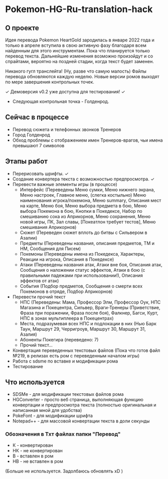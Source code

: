 # Pokemon-HG-Ru-translation-hack

## О проекте
Идея перевода Pokemon HeartGold зародилась в январе 2022 года и только в апреле вступила в свою активную фазу благодаря всем найденным для этого инструментам. Пока что планируется только перевод текста. Дальнейшие изменения возможно произойдут и со спрайтами, вероятно на поздней стадии, когда текст будет заменен. 

Никакого гугл транслейта! (Ну, разве что самую малость)
Файлы перевода обновляются каждую неделю.
Новые версии ромов выходят по мере завершения контрольных точек.

✓ Демоверсия v0.2 уже доступна для тестирования! ✓
- Следующая контрольная точка - Голденрод.

## Сейчас в процессе
- Перевод сюжета и телефонных звонков Тренеров
- Город Голденрод
- Обход проблемы с отображением имен Тренеров-врагов, чьи имена превышают 7 символов

## Этапы работ

- Перерисовать шрифты. ✓
- Создание конвертера текста с возможностью предпросмотра. ✓
- Перевести важные элементы игры (в процессе)
  - Интерфейс (Переведены Меню сумки, Меню нижнего экрана, Меню настроек, Главное меню, (слегка костыльно) Меню наименования игрока/покемона, Меню summary, Описания мест на карте, Меню боя, Меню выбора предмета в бою, Меню выбора Покемона в бою, Кнопки в Покедексе, Набор по смешиванию сока из Априкорнов, Меню сохранения, Меню новой игры, ПК, Зал славы, [Покеатлон требует тестов], Меню смешивания Априкорнов)
  - Сюжет (Переведен сюжет вплоть до битвы с Сильвером в Азалии)
  - Предметы (Переведены названия, описания предметов, ТМ и НМ, Сообщения для Писем)
  - Покемоны (Переведены имена из Покедекса, Характеры, Реакции на игрока, Описания в Покедексе)
  - Атаки (Переведены названия атак, Атаки вне боя, Описания атак, Сообщения о наложении статус эффектов, Атаки в бою (с правильными падежами при использовании!), Описания эффектов от атак)
  - События (Подбор предметов, Сообщения о смерти всех Покемонов в отряде, Подбор Априкорнов)
- Перевести прочий текст
  - НПС (Переведены: Мама, Профессор Элм, Профессор Оук, НПС Магазина и Покецентра, Сильвер, Враги-Тренеры (Приветствие, Фраза при поражении, Фраза после боя), Фалкнер, Багси, Курт, НПС в зонах мультиплеера в Покецентрах)
  - Места, подразумевая всех НПС и подлокации в них (Нью Барк Таун, Маршрут 29, Черригроув, Маршрут 30, Маршрут 31, Азалия)
  - Абоненты Покегира (переведено: 7)
  - Прочий текст...
- Конвертация переведенных текстовых файлов (Пока что готов файл №219, в релизах есть ром с переведенным началом игры)
- Работа с sdsme по вставке и модификации рома
- Тестирование

## Что используется

- SDSMe - для модификации текстовых файлов рома
- HGConverter - просто веб страница, выполняющая функцию конвертации и предпросмотра текста (полностью оригинальная и написанная мной для удобства)
- PokeFont - для модификации шрифта
- Notepad++ - для массовой конвертации текста в доли секунды

### Обозначения в Тхт файлах папки "Перевод"

- К - конвертирован
- НК - не конвертирован
- В - вставлен в ром
- НВ - не вставлен в ром

(Больше не используется. Задолбаюсь обновлять xD )
